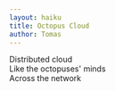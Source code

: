 ```yaml
---
layout: haiku
title: Octopus Cloud
author: Tomas
---
```


Distributed cloud <br>
Like the octopuses' minds <br>
Across the network <br>

